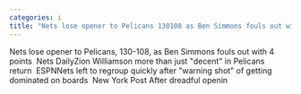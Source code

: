 ```yaml
---
categories: i
title: "Nets lose opener to Pelicans 130108 as Ben Simmons fouls out with 4 points  Nets Daily"
---
```

Nets lose opener to Pelicans, 130-108, as Ben Simmons fouls out with 4 points&nbsp;&nbsp;Nets DailyZion Williamson more than just "decent" in Pelicans return&nbsp;&nbsp;ESPNNets left to regroup quickly after "warning shot" of getting dominated on boards&nbsp;&nbsp;New York Post After dreadful openin